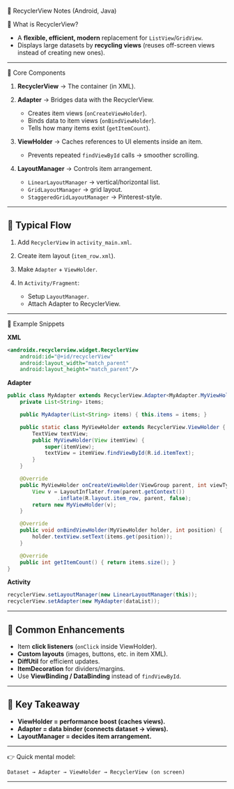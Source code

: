  📘 RecyclerView Notes (Android, Java)

 🔹 What is RecyclerView?

* A **flexible, efficient, modern** replacement for `ListView`/`GridView`.
* Displays large datasets by **recycling views** (reuses off-screen views instead of creating new ones).

---
🔹 Core Components

1. **RecyclerView** → The container (in XML).
2. **Adapter** → Bridges data with the RecyclerView.

   * Creates item views (`onCreateViewHolder`).
   * Binds data to item views (`onBindViewHolder`).
   * Tells how many items exist (`getItemCount`).
3. **ViewHolder** → Caches references to UI elements inside an item.

   * Prevents repeated `findViewById` calls → smoother scrolling.
4. **LayoutManager** → Controls item arrangement.

   * `LinearLayoutManager` → vertical/horizontal list.
   * `GridLayoutManager` → grid layout.
   * `StaggeredGridLayoutManager` → Pinterest-style.

---

## 🔹 Typical Flow

1. Add `RecyclerView` in `activity_main.xml`.
2. Create item layout (`item_row.xml`).
3. Make `Adapter` + `ViewHolder`.
4. In `Activity/Fragment`:

   * Setup `LayoutManager`.
   * Attach Adapter to RecyclerView.

---

🔹 Example Snippets

**XML**

```xml
<androidx.recyclerview.widget.RecyclerView
    android:id="@+id/recyclerView"
    android:layout_width="match_parent"
    android:layout_height="match_parent"/>
```

**Adapter**

```java
public class MyAdapter extends RecyclerView.Adapter<MyAdapter.MyViewHolder> {
    private List<String> items;

    public MyAdapter(List<String> items) { this.items = items; }

    public static class MyViewHolder extends RecyclerView.ViewHolder {
        TextView textView;
        public MyViewHolder(View itemView) {
            super(itemView);
            textView = itemView.findViewById(R.id.itemText);
        }
    }

    @Override
    public MyViewHolder onCreateViewHolder(ViewGroup parent, int viewType) {
        View v = LayoutInflater.from(parent.getContext())
                .inflate(R.layout.item_row, parent, false);
        return new MyViewHolder(v);
    }

    @Override
    public void onBindViewHolder(MyViewHolder holder, int position) {
        holder.textView.setText(items.get(position));
    }

    @Override
    public int getItemCount() { return items.size(); }
}
```

**Activity**

```java
recyclerView.setLayoutManager(new LinearLayoutManager(this));
recyclerView.setAdapter(new MyAdapter(dataList));
```

---

## 🔹 Common Enhancements

* Item **click listeners** (`onClick` inside ViewHolder).
* **Custom layouts** (images, buttons, etc. in item XML).
* **DiffUtil** for efficient updates.
* **ItemDecoration** for dividers/margins.
* Use **ViewBinding / DataBinding** instead of `findViewById`.

---

## 🔹 Key Takeaway

* **ViewHolder = performance boost (caches views).**
* **Adapter = data binder (connects dataset → views).**
* **LayoutManager = decides item arrangement.**

---

👉 Quick mental model:

```
Dataset → Adapter → ViewHolder → RecyclerView (on screen)
```

---
